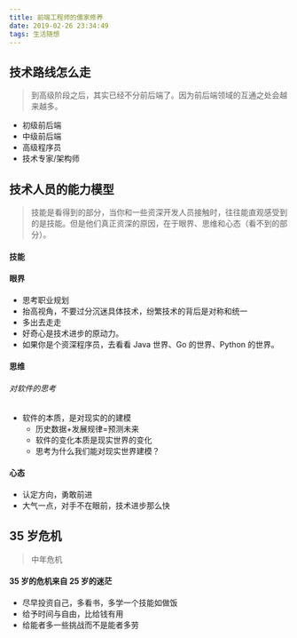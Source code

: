```yaml
---
title: 前端工程师的儒家修养
date: 2019-02-26 23:34:49
tags: 生活随想
---
```


## 技术路线怎么走

> 到高级阶段之后，其实已经不分前后端了。因为前后端领域的互通之处会越来越多。

- 初级前后端
- 中级前后端
- 高级程序员
- 技术专家/架构师

## 技术人员的能力模型

> 技能是看得到的部分，当你和一些资深开发人员接触时，往往能直观感受到的是技能。但是他们真正资深的原因，在于眼界、思维和心态（看不到的部分）。

#### 技能

#### 眼界

- 思考职业规划
- 抬高视角，不要过分沉迷具体技术，纷繁技术的背后是对称和统一
- 多出去走走
- 好奇心是技术进步的原动力。
- 如果你是个资深程序员，去看看 Java 世界、Go 的世界、Python 的世界。

#### 思维

###### 对软件的思考

- 软件的本质，是对现实的的建模
  - 历史数据+发展规律=预测未来
  - 软件的变化本质是现实世界的变化
  - 思考为什么我们能对现实世界建模？

#### 心态

- 认定方向，勇敢前进
- 大气一点，对手不在眼前，技术进步那么快

## 35 岁危机

> 中年危机

#### 35 岁的危机来自 25 岁的迷茫

- 尽早投资自己，多看书，多学一个技能如做饭
- 给予时间与自由，比给钱有用
- 给能者多一些挑战而不是能者多劳

